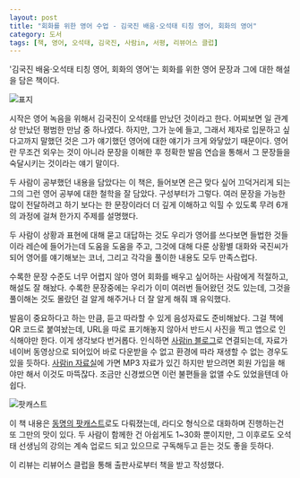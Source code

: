 ```yaml
---
layout: post
title: "회화를 위한 영어 수업 - 김국진 배움·오석태 티칭 영어, 회화의 영어"
category: 도서
tags: [책, 영어, 오석태, 김국진, 사람in, 서평, 리뷰어스 클럽]
---
```


'김국진 배움·오석태 티칭 영어, 회화의 영어'는
회화를 위한 영어 문장과 그에 대한 해설을 담은 책이다.

![표지](https://lh3.googleusercontent.com/CLg1_LthqWxUIDKZZ5mT5aAh5ZCCqAT2V8roesCBMgosGvr9Af3VJWEoVgvX_sXfRKFDvZ5CU18z5g=s480)

시작은 영어 녹음을 위해서 김국진이 오석태를 만났던 것이라고 한다.
어찌보면 일 관계상 만났던 평범한 만남 중 하나였다.
하지만, 그가 눈에 들고, 그래서 제자로 입문하고 싶다고까지 말했던 것은
그가 얘기했던 영어에 대한 얘기가 크게 와닿았기 때문이다.
영어란 무조건 외우는 것이 아니라
문장을 이해한 후
정확한 발음 연습을 통해서 그 문장들을 숙달시키는 것이라는 얘기 말이다.

두 사람이 공부했던 내용을 담았다는 이 책은,
들어보면 은근 맞다 싶어 끄덕거리게 되는 그의 그런 영어 공부에 대한 철학을 잘 담았다.
구성부터가 그렇다.
여러 문장을 가능한 많이 전달하려고 하기 보다는
한 문장이라더 더 깊게 이해하고 익힐 수 있도록
무려 6개의 과정에 걸쳐 한가지 주제를 설명했다.

두 사람이 상황과 표현에 대해 묻고 대답하는 것도
우리가 영어를 쓰다보면 들법한 것들이라 레슨에 들어가는데 도움을 도움을 주고,
그것에 대해 다룬 상황별 대화와
국진씨가 되어 영어를 얘기해보는 코너,
그리고 각각을 풀이한 내용도 모두 만족스럽다.

수록한 문장 수준도 너무 어렵지 않아
영어 회화를 배우고 싶어하는 사람에게 적절하고,
해설도 잘 해놨다.
수록한 문장중에는 우리가 이미 여러번 들어왔던 것도 있는데,
그것을 풀이해논 것도 몰랐던 걸 알게 해주거나 더 잘 알게 해줘 꽤 유익했다.

발음이 중요하다고 하는 만큼, 듣고 따라할 수 있게 음성자료도 준비해놨다.
그걸 책에 QR 코드로 붙여놨는데,
URL을 따로 표기해놓지 않아서 반드시 사진을 찍고 앱으로 인식해야만 한다.
이게 생각보다 번거롭다.
인식하면 [사람in 블로그](https://blog.naver.com/PostList.nhn?blogId=saramcom&categoryNo=81)로 연결되는데,
자료가 네이버 동영상으로 되어있어 바로 다운받을 수 없고
환경에 따라 재생할 수 없는 경우도 있을 듯하다.
[사람in 자료실](http://www.saramin.com/dataroom/BoardRead.asp?idMenuNo2=1&idBoardNo=482)에 가면
MP3 자료가 있긴 하지만 받으려면 회원 가입을 해야만 해서 이것도 마뜩잖다.
조금만 신경썼으면 이런 불편들을 없앨 수도 있었을텐데 아쉽다.

![팟캐스트](https://lh3.googleusercontent.com/eeTbQmmq9cIQaE8ivFmw5SXi9lIEtMTGPrHerTpfKvMPv9VYjUWqXdnQdXWlr7kykxS_myu5Eff_mg=s400)

이 책 내용은 [동명의 팟캐스트](http://www.podbbang.com/ch/16407)로도 다뤄졌는데,
라디오 형식으로 대화하며 진행하는건 또 그만의 맛이 있다.
두 사람이 함께한 건 아쉽게도 1~30화 뿐이지만,
그 이후로도 오석태 선생님의 강의는 계속 업로드 되고 있으므로
구독해두고 듣는 것도 좋을 듯하다.



<div class="im im-info">
이 리뷰는 리뷰어스 클럽을 통해 출판사로부터 책을 받고 작성했다.
</div>
